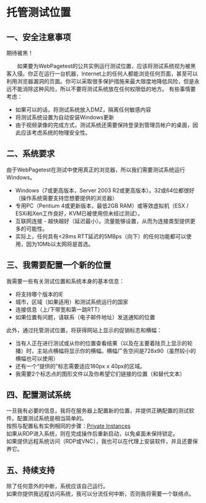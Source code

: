 # 托管测试位置

## 一、安全注意事项
期待被黑！

&emsp;&emsp;如果要为WebPagetest的公共实例运行测试位置，应该将测试系统视为被黑客入侵。你正在运行一台机器，Internet上的任何人都能浏览任何页面，甚至可以利用浏览器漏洞的页面。你可以采取很多保护措施来最大限度地降低风险，但是永远不能消除这种风险，所以不要将测试系统放在任何权限低的地方。
有些事情要考虑：
+ 如果可以的话，将测试系统放入DMZ，隔离任何敏感内容
+ 将测试系统设置为自动安装Windows更新
+ 由于视频录像的完成方式，测试系统还需要保持登录到管理员帐户的桌面，因此应该考虑系统的物理安全性。

## 二、系统要求
由于WebPagetest在测试中使用真正的浏览器，所以我们需要测试系统运行Windows。
+ Windows（7或更高版本，Server 2003 R2或更高版本）。32或64位都很好（操作系统需要支持您想要提供的浏览器）
+ 专用PC（Pentium 4或更新版本，最低2GB RAM）或等效虚拟机（ESX / ESXi和Xen工作良好，KVM已被使用但未经过测试）。
+ 互联网连接 - 越快越好（延迟最小）。流量能够设置，从而为连接类型提供更多的可能性。
+ 实际上，任何具有<28ms RTT延迟的5MBps（向下）的任何功能都可以使用，因为10Mb以太网将是首选。

## 三、我需要配置一个新的位置
我需要一些有关测试位置和系统本身的基本信息：
+ 将支持哪个版本的IE
+ 城市，区域（如果适用）和测试系统运行的国家
+ 连接信息（上/下带宽和第一跳RTT）
+ 如果位置有问题，请联系（电子邮件地址）发送通知的位置

此外，通过托管测试位置，将获得网站上显示的促销标志和横幅：
+ 当有人正在进行测试或从你的位置查看结果（以及在主要着陆页上显示的轮播）时，主站点横幅将显示你的横幅。横幅广告空间是728x90（虽然较小的横幅也可以使用）
+ 还有一个“提供的”标志需要适应180px x 40px的区域。
+ 我需要2个标志点的图形文件以及你希望它们链接的位置（和替代文本）

## 四、配置测试系统
一旦我有必要的信息，我将在服务器上配置新的位置，并提供正确配置的测试软件。配置测试系统是相当简单的。  
按照与配置私有实例相同的步骤：[Private Instances](/Private-Instances/private-instances.md)  
如果从RDP进入系统，则在完成操作后重新启动，以免桌面未保持锁定。  
如果提供远程系统访问（RDP或VNC），我也可以在代理上安装软件，并且还要保养它。

## 五、持续支持
除了任何意外的中断，系统应该自己运行。  
如果你提供我远程访问系统，我可以分流任何中断，否则我将需要一个联络点。